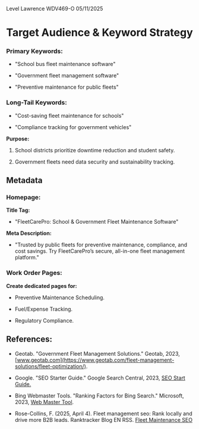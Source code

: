 Level Lawrence
WDV469-O
05/11/2025

# Target Audience & Keyword Strategy

### Primary Keywords:

- "School bus fleet maintenance software"

- "Government fleet management software"

- "Preventive maintenance for public fleets"

### Long-Tail Keywords:

- "Cost-saving fleet maintenance for schools"

- "Compliance tracking for government vehicles"

**Purpose:**

1. School districts prioritize downtime reduction and student safety.

1. Government fleets need data security and sustainability tracking.

## Metadata

### Homepage:

**Title Tag:**

- "FleetCarePro: School & Government Fleet Maintenance Software"

**Meta Description:**

- "Trusted by public fleets for preventive maintenance, compliance, and cost savings. Try FleetCarePro’s secure, all-in-one fleet management platform."

### Work Order Pages:

**Create dedicated pages for:**

- Preventive Maintenance Scheduling.

- Fuel/Expense Tracking.

- Regulatory Compliance.

## References:

- Geotab. "Government Fleet Management Solutions." Geotab, 2023, [www.geotab.com](https://www.geotab.com/fleet-management-solutions/fleet-optimization/).

- Google. "SEO Starter Guide." Google Search Central, 2023, [SEO Start Guide.](https://developers.google.com/search/docs/fundamentals/seo-starter-guide)

- Bing Webmaster Tools. "Ranking Factors for Bing Search." Microsoft, 2023, [Web Master Tool](https://www.bing.com/webmasters/help/refreshed-webmaster-tools-7c7d2533).

- Rose-Collins, F. (2025, April 4). Fleet management seo: Rank locally and drive more B2B leads. Ranktracker Blog EN RSS. [Fleet Maintenance SEO](https://www.ranktracker.com/blog/fleet-management-seo-rank/)
